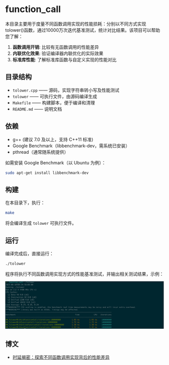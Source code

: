 # function_call

本目录主要用于度量不同函数调用实现的性能损耗：分别以不同方式实现tolower()函数，通过10000万次迭代基准测试，统计对比结果。该项目可以帮助您了解：

1. **函数调用开销**: 比较有无函数调用的性能差异
2. **内联优化效果**: 验证编译器内联优化的实际效果
3. **标准库性能**: 了解标准库函数与自定义实现的性能对比

## 目录结构

- `tolower.cpp`       —— 源码，实现字符串转小写及性能测试
- `tolower`           —— 可执行文件，由源码编译生成
- `Makefile`          —— 构建脚本，便于编译和清理
- `README.md`         —— 说明文档

## 依赖

- g++ (建议 7.0 及以上，支持 C++11 标准)
- Google Benchmark（libbenchmark-dev，需系统已安装）
- pthread（通常随系统提供）

如需安装 Google Benchmark（以 Ubuntu 为例）：

```bash
sudo apt-get install libbenchmark-dev
```

## 构建

在本目录下，执行：

```bash
make
```

将会编译生成 `tolower` 可执行文件。


## 运行

编译完成后，直接运行：

```bash
./tolower
```

程序将执行不同函数调用实现方式的性能基准测试，并输出相关测试结果，示例：

![](./misc/benchmark_function_call.png)

## 博文

- [时延揭密：探索不同函数调用实现背后的性能差异](https://mp.weixin.qq.com/s/-A76znRn4E35IywYPjirCA)